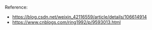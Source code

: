 

Reference:
+ https://blog.csdn.net/weixin_42116559/article/details/106614914
+ https://www.cnblogs.com/ring1992/p/9593013.html
